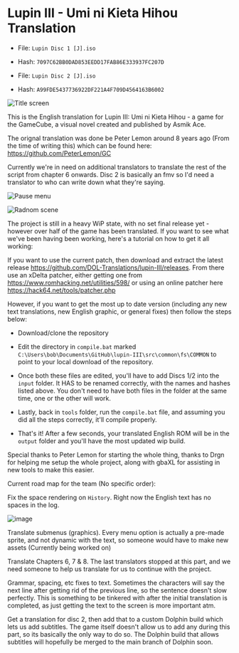 # Lupin III - Umi ni Kieta Hihou Translation
- File: `Lupin Disc 1 [J].iso`
- Hash: `7097C62BB0DAD853EEDD17FAB86E333937FC207D`

- File: `Lupin Disc 2 [J].iso`
- Hash: `A99FDE5437736922DF221A4F709D4564163B6002`

![Title screen](https://github.com/DOL-Translations/lupin-III/assets/81663474/0924f239-467f-48b3-a74c-0692e0fa7790)

This is the English translation for Lupin III: Umi ni Kieta Hihou - a game for the GameCube, a visual novel created and published by Asmik Ace.

The orignal translation was done be Peter Lemon around 8 years ago (From the time of writing this) which can be found here: https://github.com/PeterLemon/GC

Currently we're in need on additional translators to translate the rest of the script from chapter 6 onwards. Disc 2 is basically an fmv so I'd need a translator to who can write down what they're saying.


![Pause menu](https://github.com/radianthero/lupin-III/assets/90285213/f1fa0723-183f-44c3-ad59-b561784078a0)

![Radnom scene](https://github.com/radianthero/lupin-III/assets/90285213/06c6d445-185e-4e2b-81de-a2ac48577027)

The project is still in a heavy WiP state, with no set final release yet - however over half of the game has been translated. If you want to see what we've been having been working, here's a tutorial on how to get it all working:

If you want to use the current patch, then download and extract the latest release <https://github.com/DOL-Translations/lupin-III/releases>. From there use an xDelta patcher, either getting one from <https://www.romhacking.net/utilities/598/> or using an online patcher here <https://hack64.net/tools/patcher.php>

However, if you want to get the most up to date version (including any new text translations, new English graphic, or general fixes) then follow the steps below:

- Download/clone the repository
- Edit the directory in `compile.bat` marked `C:\Users\bob\Documents\GitHub\lupin-III\src\common\fs\COMMON` to point to your local download of the repository. 
- Once both these files are edited, you'll have to add Discs 1/2 into the `input` folder. It HAS to be renamed correctly, with the names and hashes listed above. You don't need to have both files in the folder at the same time, one or the other will work. 
- Lastly, back in `tools` folder, run the `compile.bat` file, and assuming you did all the steps correctly, it'll compile properly.

- That's it! After a few seconds, your translated English ROM will be in the `output` folder and you'll have the most updated wip build. 


Special thanks to Peter Lemon for starting the whole thing, thanks to Drgn for helping me setup the whole project, along with gbaXL for assisting in new tools to make this easier.



Current road map for the team (No specific order):

Fix the space rendering on `History`. Right now the English text has no spaces in the log.

![image](https://github.com/radianthero/lupin-III/assets/90285213/9c1c2fd5-c8a1-4d13-a820-79f850f83afb)

Translate submenus (graphics). Every menu option is actually a pre-made sprite, and not dynamic with the text, so someone would have to make new assets (Currently being worked on)

Translate Chapters 6, 7 & 8. The last translators stopped at this part, and we need someone to help us translate for us to continue with the project.

Grammar, spacing, etc fixes to text. Sometimes the characters will say the next line after getting rid of the previous line, so the sentence doesn't slow perfectly. This is something to be tinkered with after the initial translation is completed, as just getting the text to the screen is more important atm.

Get a translation for disc 2, then add that to a custom Dolphin build which lets us add subtitles. The game itself doesn't allow us to add any during this part, so its basically the only way to do so. The Dolphin build that allows subtitles will hopefully be merged to the main branch of Dolphin soon. 
